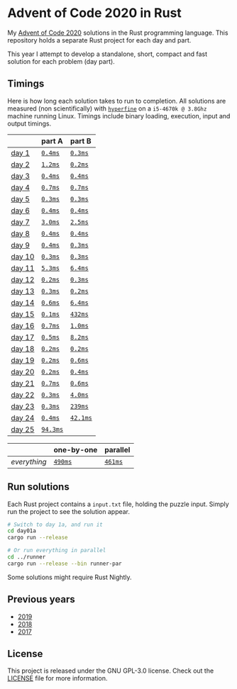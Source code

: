 # Advent of Code 2020 in Rust
My [Advent of Code 2020][aoc-2020] solutions in the Rust programming language.
This repository holds a separate Rust project for each day and part.

This year I attempt to develop a standalone, short, compact and fast solution
for each problem (day part).

## Timings
Here is how long each solution takes to run to completion.
All solutions are measured (non scientifically) with [`hyperfine`][hyperfine] on
a `i5-4670k @ 3.8Ghz` machine running Linux.
Timings include binary loading, execution, input and output timings.

|                                                | part A                          | part B                           |
|:-----------------------------------------------|:--------------------------------|:---------------------------------|
| [day 1](https://adventofcode.com/2020/day/1)   | [`0.4ms`](./day01a/src/main.rs) | [`0.3ms`](./day01b/src/main.rs)  |
| [day 2](https://adventofcode.com/2020/day/2)   | [`1.2ms`](./day02a/src/main.rs) | [`0.2ms`](./day02b/src/main.rs)  |
| [day 3](https://adventofcode.com/2020/day/3)   | [`0.4ms`](./day03a/src/main.rs) | [`0.4ms`](./day03b/src/main.rs)  |
| [day 4](https://adventofcode.com/2020/day/4)   | [`0.7ms`](./day04a/src/main.rs) | [`0.7ms`](./day04b/src/main.rs)  |
| [day 5](https://adventofcode.com/2020/day/5)   | [`0.3ms`](./day05a/src/main.rs) | [`0.3ms`](./day05b/src/main.rs)  |
| [day 6](https://adventofcode.com/2020/day/6)   | [`0.4ms`](./day06a/src/main.rs) | [`0.4ms`](./day06b/src/main.rs)  |
| [day 7](https://adventofcode.com/2020/day/7)   | [`3.0ms`](./day07a/src/main.rs) | [`2.5ms`](./day07b/src/main.rs)  |
| [day 8](https://adventofcode.com/2020/day/8)   | [`0.4ms`](./day08a/src/main.rs) | [`0.4ms`](./day08b/src/main.rs)  |
| [day 9](https://adventofcode.com/2020/day/9)   | [`0.4ms`](./day09a/src/main.rs) | [`0.3ms`](./day09b/src/main.rs)  |
| [day 10](https://adventofcode.com/2020/day/10) | [`0.3ms`](./day10a/src/main.rs) | [`0.3ms`](./day10b/src/main.rs)  |
| [day 11](https://adventofcode.com/2020/day/11) | [`5.3ms`](./day11a/src/main.rs) | [`6.4ms`](./day11b/src/main.rs)  |
| [day 12](https://adventofcode.com/2020/day/12) | [`0.2ms`](./day12a/src/main.rs) | [`0.3ms`](./day12b/src/main.rs)  |
| [day 13](https://adventofcode.com/2020/day/13) | [`0.3ms`](./day13a/src/main.rs) | [`0.2ms`](./day13b/src/main.rs)  |
| [day 14](https://adventofcode.com/2020/day/14) | [`0.6ms`](./day14a/src/main.rs) | [`6.4ms`](./day14b/src/main.rs)  |
| [day 15](https://adventofcode.com/2020/day/15) | [`0.1ms`](./day15a/src/main.rs) | [`432ms`](./day15b/src/main.rs)  |
| [day 16](https://adventofcode.com/2020/day/16) | [`0.7ms`](./day16a/src/main.rs) | [`1.0ms`](./day16b/src/main.rs)  |
| [day 17](https://adventofcode.com/2020/day/17) | [`0.5ms`](./day17a/src/main.rs) | [`8.2ms`](./day17b/src/main.rs)  |
| [day 18](https://adventofcode.com/2020/day/18) | [`0.2ms`](./day18a/src/main.rs) | [`0.2ms`](./day18b/src/main.rs)  |
| [day 19](https://adventofcode.com/2020/day/19) | [`0.2ms`](./day19a/src/main.rs) | [`0.6ms`](./day19b/src/main.rs)  |
| [day 20](https://adventofcode.com/2020/day/20) | [`0.2ms`](./day20a/src/main.rs) | [`0.4ms`](./day20b/src/main.rs)  |
| [day 21](https://adventofcode.com/2020/day/21) | [`0.7ms`](./day21a/src/main.rs) | [`0.6ms`](./day21b/src/main.rs)  |
| [day 22](https://adventofcode.com/2020/day/22) | [`0.3ms`](./day22a/src/main.rs) | [`4.0ms`](./day22b/src/main.rs)  |
| [day 23](https://adventofcode.com/2020/day/23) | [`0.3ms`](./day23a/src/main.rs) | [`239ms`](./day23b/src/main.rs)  |
| [day 24](https://adventofcode.com/2020/day/24) | [`0.4ms`](./day24a/src/main.rs) | [`42.1ms`](./day24b/src/main.rs) |
| [day 25](https://adventofcode.com/2020/day/25) | [`94.3ms`](./day25a/src/main.rs)|                                  |

|              | one-by-one                             | parallel                                   |
|:-------------|:---------------------------------------|:-------------------------------------------|
| _everything_ | [`490ms`](./runner/src/bin/runner.rs)  | [`461ms`](./runner/src/bin/runner-par.rs)  |

## Run solutions
Each Rust project contains a `input.txt` file, holding the puzzle input. Simply
run the project to see the solution appear.

```bash
# Switch to day 1a, and run it
cd day01a
cargo run --release

# Or run everything in parallel
cd ../runner
cargo run --release --bin runner-par
```

Some solutions might require Rust Nightly.

## Previous years
- [2019](https://github.com/timvisee/advent-of-code-2019)
- [2018](https://github.com/timvisee/advent-of-code-2018)
- [2017](https://github.com/timvisee/advent-of-code-2017)

## License
This project is released under the GNU GPL-3.0 license.
Check out the [LICENSE](LICENSE) file for more information.

[aoc-2020]: https://adventofcode.com/2020
[hyperfine]: https://github.com/sharkdp/hyperfine
